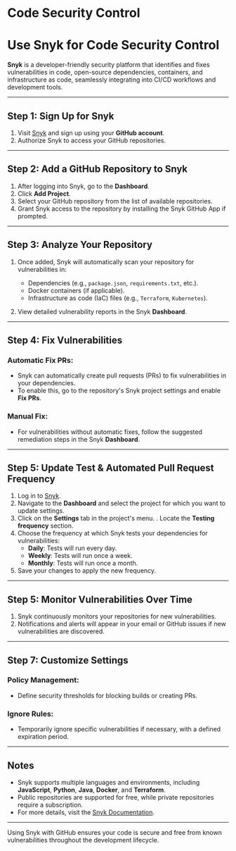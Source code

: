 # Code Security Control


# Use Snyk for Code Security Control

**Snyk** is a developer-friendly security platform that identifies and fixes vulnerabilities in code, open-source dependencies, containers, and infrastructure as code, seamlessly integrating into CI/CD workflows and development tools.

---

## Step 1: Sign Up for Snyk

1. Visit [Snyk](https://snyk.io/) and sign up using your **GitHub account**.
2. Authorize Snyk to access your GitHub repositories.

---

## Step 2: Add a GitHub Repository to Snyk

1. After logging into Snyk, go to the **Dashboard**.
2. Click **Add Project**.
3. Select your GitHub repository from the list of available repositories.
4. Grant Snyk access to the repository by installing the Snyk GitHub App if prompted.

---

## Step 3: Analyze Your Repository

1. Once added, Snyk will automatically scan your repository for vulnerabilities in:
   - Dependencies (e.g., `package.json`, `requirements.txt`, etc.).
   - Docker containers (if applicable).
   - Infrastructure as code (IaC) files (e.g., `Terraform`, `Kubernetes`).

2. View detailed vulnerability reports in the Snyk **Dashboard**.

---

## Step 4: Fix Vulnerabilities

### Automatic Fix PRs:

- Snyk can automatically create pull requests (PRs) to fix vulnerabilities in your dependencies.
- To enable this, go to the repository's Snyk project settings and enable **Fix PRs**.

### Manual Fix:

- For vulnerabilities without automatic fixes, follow the suggested remediation steps in the Snyk **Dashboard**.

---

## Step 5: Update Test & Automated Pull Request Frequency
1. Log in to [Snyk](https://snyk.io/).
2. Navigate to the **Dashboard** and select the project for which you want to update settings.
3. Click on the **Settings** tab in the project's menu.
. Locate the **Testing frequency** section.
4. Choose the frequency at which Snyk tests your dependencies for vulnerabilities:
   - **Daily**: Tests will run every day.
   - **Weekly**: Tests will run once a week.
   - **Monthly**: Tests will run once a month.
5. Save your changes to apply the new frequency.

---

## Step 5: Monitor Vulnerabilities Over Time

1. Snyk continuously monitors your repositories for new vulnerabilities.
2. Notifications and alerts will appear in your email or GitHub issues if new vulnerabilities are discovered.

---

## Step 7: Customize Settings

### Policy Management:

- Define security thresholds for blocking builds or creating PRs.

### Ignore Rules:

- Temporarily ignore specific vulnerabilities if necessary, with a defined expiration period.

---

## Notes

- Snyk supports multiple languages and environments, including **JavaScript**, **Python**, **Java**, **Docker**, and **Terraform**.
- Public repositories are supported for free, while private repositories require a subscription.
- For more details, visit the [Snyk Documentation](https://docs.snyk.io/).

---

Using Snyk with GitHub ensures your code is secure and free from known vulnerabilities throughout the development lifecycle.

